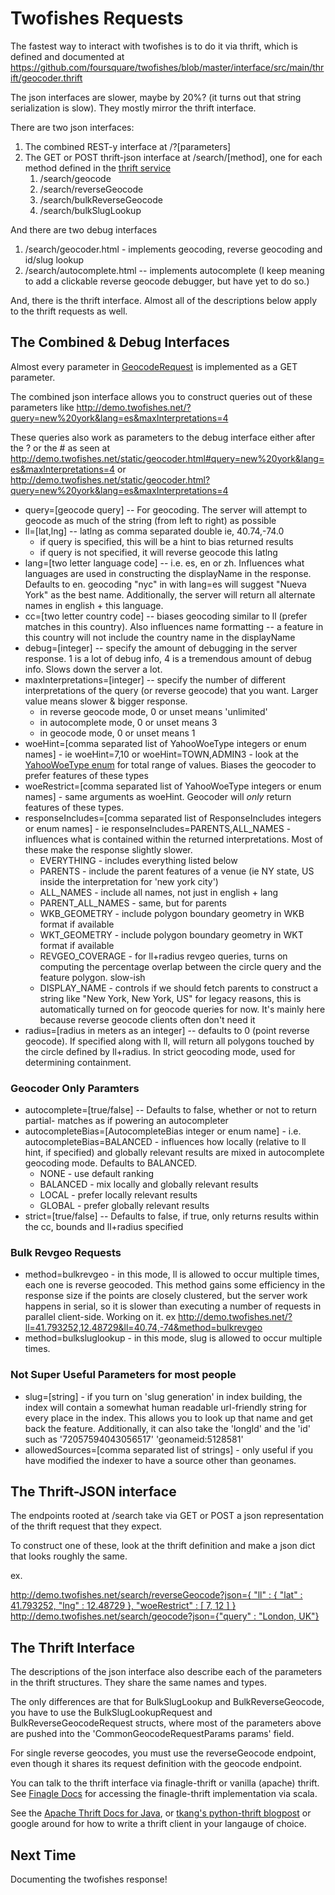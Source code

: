 # Twofishes Requests

The fastest way to interact with twofishes is to do it via thrift, which is defined and documented at <https://github.com/foursquare/twofishes/blob/master/interface/src/main/thrift/geocoder.thrift>

The json interfaces are slower, maybe by 20%? (it turns out that string serialization is slow). They mostly mirror the thrift interface.

There are two json interfaces:

1. The combined REST-y interface at /?[parameters]
2. The GET or POST thrift-json interface at /search/[method], one for each method defined in the [thrift service](https://github.com/foursquare/twofishes/blob/master/interface/src/main/thrift/geocoder.thrift#L350)
    1. /search/geocode
    2. /search/reverseGeocode
    3. /search/bulkReverseGeocode
    4. /search/bulkSlugLookup
    
And there are two debug interfaces

1. /search/geocoder.html - implements geocoding, reverse geocoding and id/slug lookup
2. /search/autocomplete.html -- implements autocomplete
(I keep meaning to add a clickable reverse geocode debugger, but have yet to do so.)

And, there is the thrift interface. Almost all of the descriptions below apply to the thrift requests as well.
    
## The Combined & Debug Interfaces
Almost every parameter in [GeocodeRequest](https://github.com/foursquare/twofishes/blob/master/interface/src/main/thrift/geocoder.thrift#L243) is implemented as a GET parameter.

The combined json interface allows you to construct queries out of these parameters like <http://demo.twofishes.net/?query=new%20york&lang=es&maxInterpretations=4>

These queries also work as parameters to the debug interface either after the ? or the # as seen at <http://demo.twofishes.net/static/geocoder.html#query=new%20york&lang=es&maxInterpretations=4> or <http://demo.twofishes.net/static/geocoder.html?query=new%20york&lang=es&maxInterpretations=4>

- query=[geocode query] -- For geocoding. The server will attempt to geocode as much of the string (from left to right) as possible
- ll=[lat,lng] -- latlng as comma separated double ie, 40.74,-74.0
    - if query is specified, this will be a hint to bias returned results
    - if query is not specified, it will reverse geocode this latlng
- lang=[two letter language code] -- i.e. es, en or zh. Influences what languages are used in constructing the displayName in the response. Defaults to en. geocoding "nyc" in with lang=es will suggest "Nueva York" as the best name. Additionally, the server will return all alternate names in english + this language.
- cc=[two letter country code] -- biases geocoding similar to ll (prefer matches in this country). Also influences name formatting -- a feature in this country will not include the country name in the displayName
- debug=[integer] -- specify the amount of debugging in the server response. 1 is a lot of debug info, 4 is a tremendous amount of debug info. Slows down the server a lot.
- maxInterpretations=[integer] -- specify the number of different interpretations of the query (or reverse geocode) that you want. Larger value means slower & bigger response.
    - in reverse geocode mode, 0 or unset means 'unlimited'
    - in autocomplete mode, 0 or unset means 3
    - in geocode mode, 0 or unset means 1
- woeHint=[comma separated list of YahooWoeType integers or enum names] - ie woeHint=7,10 or woeHint=TOWN,ADMIN3 - look at the [YahooWoeType enum](https://github.com/foursquare/twofishes/blob/master/interface/src/main/thrift/geocoder.thrift#L3) for total range of values. Biases the geocoder to prefer features of these types
- woeRestrict=[comma separated list of YahooWoeType integers or enum names] - same arguments as woeHint. Geocoder will *only* return features of these types.
- responseIncludes=[comma separated list of ResponseIncludes integers or enum names] - ie responseIncludes=PARENTS,ALL_NAMES - influences what is contained within the returned interpretations. Most of these make the response slightly slower.
    - EVERYTHING - includes everything listed below
    - PARENTS - include the parent features of a venue (ie NY state, US inside the interpretation for 'new york city')
    - ALL_NAMES - include all names, not just in english + lang
    - PARENT_ALL_NAMES - same, but for parents
    - WKB_GEOMETRY - include polygon boundary geometry in WKB format if available
    - WKT_GEOMETRY - include polygon boundary geometry in WKT format if available
    - REVGEO_COVERAGE - for ll+radius revgeo queries, turns on computing the percentage overlap between the circle query and the feature polygon. slow-ish
    - DISPLAY_NAME -  controls if we should fetch parents to construct a string like "New York, New York, US" for legacy reasons, this is automatically turned on for geocode queries for now. It's mainly here because reverse geocode clients often don't need it
- radius=[radius in meters as an integer] -- defaults to 0 (point reverse geocode). If specified along with ll, will return all polygons touched by the circle defined by ll+radius. In strict geocoding mode, used for determining containment.
    
### Geocoder Only Paramters
- autocomplete=[true/false] -- Defaults to false, whether or not to return partial-  matches as if powering an autocompleter
- autocompleteBias=[AutocompleteBias integer or enum name] - i.e. autocompleteBias=BALANCED - influences how locally (relative to ll hint, if specified) and globally relevant results are mixed in autocomplete geocoding mode. Defaults to BALANCED.
    - NONE - use default ranking
    - BALANCED - mix locally and globally relevant results
    - LOCAL - prefer locally relevant results
    - GLOBAL - prefer globally relevant results
- strict=[true/false] -- Defaults to false, if true, only returns results within the cc, bounds and ll+radius specified

### Bulk Revgeo Requests
- method=bulkrevgeo - in this mode, ll is allowed to occur multiple times, each one is reverse geocoded. This method gains some efficiency in the response size if the points are closely clustered, but the server work happens in serial, so it is slower than executing a number of requests in parallel client-side. Working on it. ex <http://demo.twofishes.net/?ll=41.793252,12.48729&ll=40.74,-74&method=bulkrevgeo>
- method=bulksluglookup - in this mode, slug is allowed to occur multiple times.


### Not Super Useful Parameters for most people
- slug=[string] - if you turn on 'slug generation' in index building, the index will contain a somewhat human readable url-friendly string for every place in the index. This allows you to look up that name and get back the feature. Additionally, it can also take the 'longId' and the 'id' such as '72057594043056517' 'geonameid:5128581'
- allowedSources=[comma separated list of strings] - only useful if you have modified the indexer to have a source other than geonames.


## The Thrift-JSON interface
The endpoints rooted at /search take via GET or POST a json representation of the thrift request that they expect. 

To construct one of these, look at the thrift definition and make a json dict that looks roughly the same.

ex.

[http://demo.twofishes.net/search/reverseGeocode?json={ "ll" : { "lat" : 41.793252, "lng" : 12.48729 }, "woeRestrict" : [ 7, 12 ] }](http://demo.twofishes.net/search/reverseGeocode?json={%20%22ll%22%20:%20{%20%22lat%22%20:%2041.793252,%20%22lng%22%20:%2012.48729%20},%20%22woeRestrict%22%20:%20[%207,%2012%20]%20})
[http://demo.twofishes.net/search/geocode?json={"query" : "London, UK"}](http://demo.twofishes.net/search/geocode?json={%22query%22%20:%20%22London,%20UK%22})

## The Thrift Interface
The descriptions of the json interface also describe each of the parameters in the thrift structures. They share the same names and types.

The only differences are that for BulkSlugLookup and BulkReverseGeocode, you have to use the BulkSlugLookupRequest and BulkReverseGeocodeRequest structs, where most of the parameters above are pushed into the 'CommonGeocodeRequestParams params' field.

For single reverse geocodes, you must use the reverseGeocode endpoint, even though it shares its request definition with the geocode endpoint.

You can talk to the thrift interface via finagle-thrift or vanilla (apache) thrift. See [Finagle Docs](https://github.com/twitter/finagle#Simple%20Client%20and%20Server%20for%20Thrift) for accessing the finagle-thrift implementation via scala. 

See the [Apache Thrift Docs for Java](http://thrift.apache.org/tutorial/java/), or [tkang's python-thrift blogpost](http://tkang.blogspot.com/2010/07/thrift-server-client-in-python.html) or google around for how to write a thrift client in your langauge of choice.

## Next Time
Documenting the twofishes response!



    

